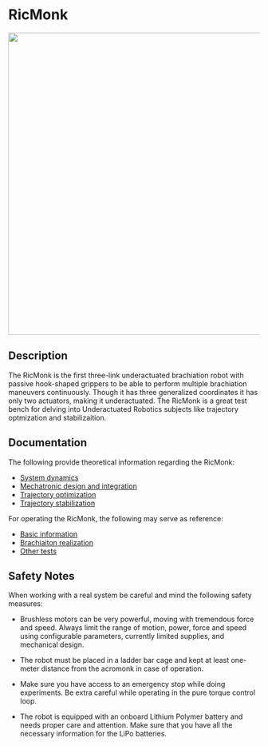 # RicMonk
</div>


<div align="center">
<img width="605" src="/hardware/imagesAndGifs/6ForBrachGif.gif" />
</div>

## Description
The RicMonk is the first three-link underactuated brachiation robot with passive hook-shaped grippers to be able to perform multiple brachiation maneuvers continuously. Though it has three generalized coordinates it has only two actuators, making it underactuated. The RicMonk is a great test bench for delving into Underactuated Robotics subjects like trajectory optmization and stabilizaition.

## Documentation
The following provide theoretical information regarding the RicMonk:
- [System dynamics](/hardware/dynamic.md)
- [Mechatronic design and integration](/hardware/mechDesAndInt.md)
- [Trajectory optimization](/software/ricMonkTrajOptStab/software/python/simulation/behavior_generation/trajectory_optimization/trajOpt.md)
- [Trajectory stabilization](/software/ricMonkTrajOptStab/software/python/simulation/behavior_control/README.md)

For operating the RicMonk, the following may serve as reference:
- [Basic information](/docs/README.md)
- [Brachiaiton realization](/software/realSystemTests/multipleBrachiationRealize.md)
- [Other tests](/software/realSystemTests/README.md)


## Safety Notes #

When working with a real system be careful and mind the following safety measures:

* Brushless motors can be very powerful, moving with tremendous force and speed. Always limit the range of motion, power, force and speed using configurable parameters, currently limited supplies, and mechanical design.

* The robot must be placed in a ladder bar cage and kept at least one-meter distance from the acromonk in case of operation.

* Make sure you have access to an emergency stop while doing experiments. Be extra careful while operating in the pure torque control loop.

* The robot is equipped with an onboard Lithium Polymer battery and needs proper care and attention. Make sure that you have all the necessary information for the LiPo batteries.

